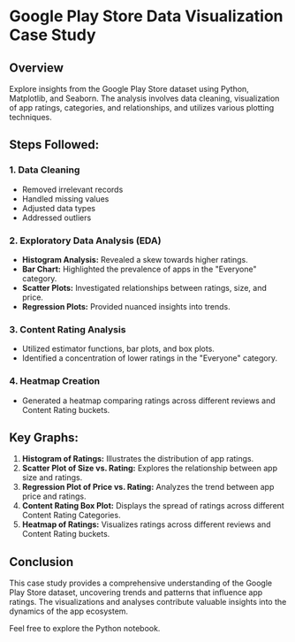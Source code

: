 # Google Play Store Data Visualization Case Study

## Overview

Explore insights from the Google Play Store dataset using Python, Matplotlib, and Seaborn. The analysis involves data cleaning, visualization of app ratings, categories, and relationships, and utilizes various plotting techniques.

## Steps Followed:

### 1. Data Cleaning

- Removed irrelevant records
- Handled missing values
- Adjusted data types
- Addressed outliers

### 2. Exploratory Data Analysis (EDA)

- **Histogram Analysis:** Revealed a skew towards higher ratings.
- **Bar Chart:** Highlighted the prevalence of apps in the "Everyone" category.
- **Scatter Plots:** Investigated relationships between ratings, size, and price.
- **Regression Plots:** Provided nuanced insights into trends.

### 3. Content Rating Analysis

- Utilized estimator functions, bar plots, and box plots.
- Identified a concentration of lower ratings in the "Everyone" category.

### 4. Heatmap Creation

- Generated a heatmap comparing ratings across different reviews and Content Rating buckets.

## Key Graphs:

1. **Histogram of Ratings:** Illustrates the distribution of app ratings.
2. **Scatter Plot of Size vs. Rating:** Explores the relationship between app size and ratings.
3. **Regression Plot of Price vs. Rating:** Analyzes the trend between app price and ratings.
4. **Content Rating Box Plot:** Displays the spread of ratings across different Content Rating Categories.
5. **Heatmap of Ratings:** Visualizes ratings across different reviews and Content Rating buckets.

## Conclusion

This case study provides a comprehensive understanding of the Google Play Store dataset, uncovering trends and patterns that influence app ratings. The visualizations and analyses contribute valuable insights into the dynamics of the app ecosystem.

Feel free to explore the Python notebook.
